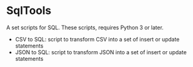 # SqlTools
A set scripts for SQL. These scripts, requires Python 3 or later.

- CSV to SQL: script to transform CSV into a set of insert or update statements
- JSON to SQL: script to transform JSON into a set of insert or update statements
